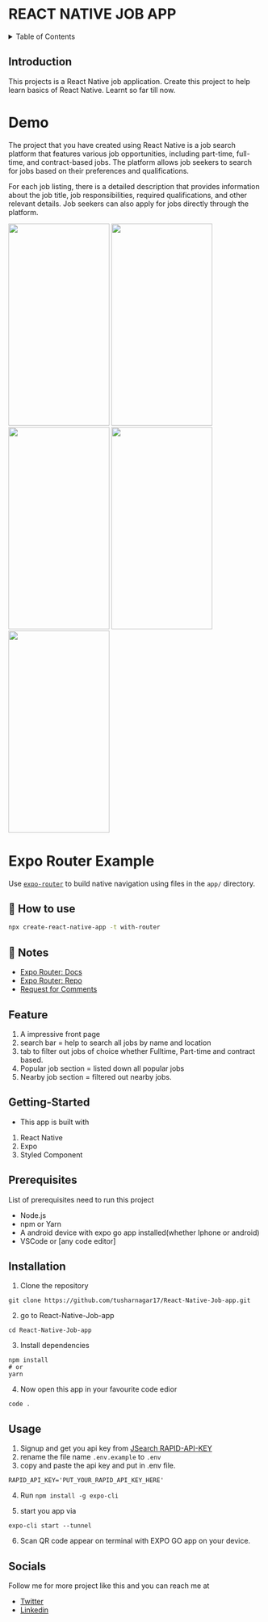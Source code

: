 # REACT NATIVE JOB APP
<!-- TABLE OF CONTENTS -->
<details>
  <summary>Table of Contents</summary>
  <ol>
    <li>
      <a href="#introduction">Introduction</a>
    </li>
    <li>
      <a href="#features">Features</a>
    </li>
    <li>
      <a href="#getting-started">Getting Started</a>
    </li>
    <li>
      <a href="#prerequisities">Prerequisites</a>
    </li>
    <li>
      <a href="#installation">Installation</a>
    </li>
    <li>
      <a href="#usage">Usage</a>
    </li>
    <li>
        <a href="#social">Socials</a>
    </li>
  </ol>
</details>

## Introduction
This projects is a React Native job application. Create this project to help learn basics of React Native. Learnt so far till now.

# Demo
The project that you have created using React Native is a job search platform that features various job opportunities, including part-time, full-time, and contract-based jobs. The platform allows job seekers to search for jobs based on their preferences and qualifications.

For each job listing, there is a detailed description that provides information about the job title, job responsibilities, required qualifications, and other relevant details. Job seekers can also apply for jobs directly through the platform.


<img src="https://user-images.githubusercontent.com/97445793/226334332-dafc12d6-bdc0-42ba-bd53-d18728cfb0c3.jpeg" width="200" height="400" />

<img src="https://user-images.githubusercontent.com/97445793/226334372-95bb526e-f783-4189-8ea5-0be1af4fa912.jpeg" width="200" height="400" />

<img src="https://user-images.githubusercontent.com/97445793/226334290-cfc9f53e-b1fa-4265-a887-7f0f07d7aba7.jpeg" width="200" height="400" />

<img src="https://user-images.githubusercontent.com/97445793/226334311-e0e66c21-8711-427e-ac34-eab928cbb246.jpeg" width="200" height="400" />

<img src="https://user-images.githubusercontent.com/97445793/226334363-12aaa4ec-c768-43d9-8e69-2b624bf3247b.jpeg" width="200" height="400" />




# Expo Router Example

Use [`expo-router`](https://expo.github.io/router) to build native navigation using files in the `app/` directory.

## 🚀 How to use

```sh
npx create-react-native-app -t with-router
```

## 📝 Notes

- [Expo Router: Docs](https://expo.github.io/router)
- [Expo Router: Repo](https://github.com/expo/router)
- [Request for Comments](https://github.com/expo/router/discussions/1)

## Feature
1. A impressive front page
2. search bar = help to search all jobs by name and location
3. tab to filter out jobs of choice whether Fulltime, Part-time and contract based.
4. Popular job section = listed down all popular jobs
5. Nearby job section = filtered out nearby jobs.

## Getting-Started 
- This app is built with

1. React Native
2. Expo 
3. Styled Component

## Prerequisites

List of prerequisites need to run this project

- Node.js
- npm or Yarn
- A android device with expo go app installed(whether Iphone or android)
- VSCode or [any code editor]

## Installation

1. Clone the repository 
```
git clone https://github.com/tusharnagar17/React-Native-Job-app.git
```
2. go to React-Native-Job-app
```
cd React-Native-Job-app
```

3. Install dependencies
```
npm install 
# or 
yarn
```

4. Now open this app in your favourite code edior
```
code .
```

## Usage
1. Signup and get you api key from [JSearch RAPID-API-KEY](https://rapidapi.com/letscrape-6bRBa3QguO5/api/jsearch)
2. rename the file name `.env.example` to `.env`
3. copy and paste the api key and put in .env file.
```
RAPID_API_KEY='PUT_YOUR_RAPID_API_KEY_HERE'
```
4. Run `npm install -g expo-cli`

5. start you app via
```
expo-cli start --tunnel
```

6. Scan QR code appear on terminal with EXPO GO app on your device.


## Socials
Follow me for more project like this and you can reach me at
- [Twitter](https://twitter.com/tusharnagar_17)
- [Linkedin](https://www.linkedin.com/in/tusharnagar17/)
